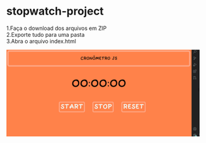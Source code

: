 # stopwatch-project

1.Faça o download dos arquivos em ZIP<br>
2.Exporte tudo para uma pasta<br>
3.Abra o arquivo index.html

![Alt text](https://github.com/vinicius4006/stopwatch-project/blob/main/crono.PNG "Stopwatch")


